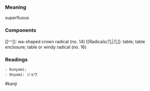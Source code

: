 ### Meaning

superfluous

### Components

[[冖]]: wa-shaped crown radical (no. 14) [[Radicals/几|几]]: table; table enclosure; table or windy radical (no. 16)

### Readings

```
- Kunyomi: 
- Onyomi: ジョウ
```

#kanji